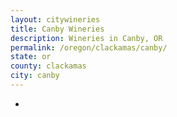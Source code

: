 ```yaml
---
layout: citywineries
title: Canby Wineries
description: Wineries in Canby, OR
permalink: /oregon/clackamas/canby/
state: or
county: clackamas
city: canby
---
```

-
